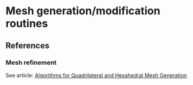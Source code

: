 # Mesh generation/modification routines

## References
### Mesh refinement
See article: [Algorithms for Quadrilateral and Hexahedral Mesh Generation](https://www.robertschneiders.de/papers/vki.pdf)
